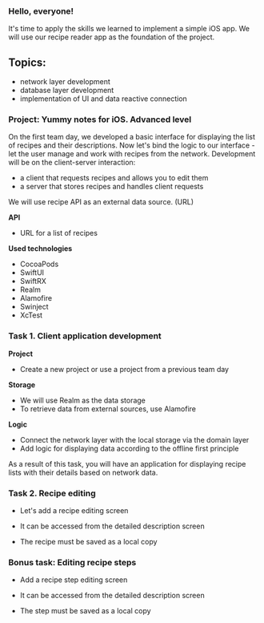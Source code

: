 ### Hello, everyone!

It's time to apply the skills we learned to implement a simple iOS app.
We will use our recipe reader app as the foundation of the project.

## Topics:
- network layer development
- database layer development
- implementation of UI and data reactive connection 

### Project: Yummy notes for iOS. Advanced level

On the first team day, we developed a basic interface for displaying the list of recipes and their descriptions.
Now let's bind the logic to our interface - let the user manage and work with recipes
from the network. Development will be on the client-server interaction:
- a client that requests recipes and allows you to edit them
- a server that stores recipes and handles client requests

We will use recipe API as an external data source. (URL)

**API**
- URL for a list of recipes

**Used technologies**
- CocoaPods
- SwiftUI
- SwiftRX
- Realm
- Alamofire
- Swinject
- XcTest

### Task 1. Client application development

**Project**
- Create a new project or use a project from a previous team day

**Storage**
- We will use Realm as the data storage
- To retrieve data from external sources, use Alamofire

**Logic**
- Connect the network layer with the local storage via the domain layer
- Add logic for displaying data according to the offline first principle

As a result of this task, you will have an application for displaying recipe lists with their details
based on network data.

### Task 2. Recipe editing

- Let's add a recipe editing screen

- It can be accessed from the detailed description screen

- The recipe must be saved as a local copy

### Bonus task: Editing recipe steps

- Add a recipe step editing screen

- It can be accessed from the detailed description screen

- The step must be saved as a local copy

